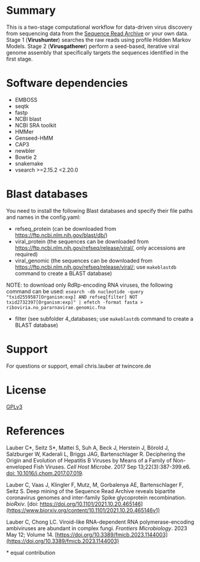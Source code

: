 # Summary

This is a two-stage computational workflow for data-driven virus discovery from sequencing data from the [Sequence Read Archive](https://www.ncbi.nlm.nih.gov/sra) or your own data. Stage 1 (**Virushunter**) searches the raw reads using profile Hidden Markov Models. Stage 2 (**Virusgatherer**) perform a seed-based, iterative viral genome assembly that specifically targets the sequences identified in the first stage.

# Software dependencies

 * EMBOSS
 * seqtk
 * fastp
 * NCBI blast
 * NCBI SRA toolkit
 * HMMer
 * Genseed-HMM
 * CAP3
 * newbler
 * Bowtie 2
 * snakemake
 * vsearch >=2.15.2 <2.20.0

# Blast databases

You need to install the following Blast databases and specify their file paths and names in the config.yaml:
 * refseq_protein (can be downloaded from https://ftp.ncbi.nlm.nih.gov/blast/db/)
 * viral_protein (the sequences can be downloaded from https://ftp.ncbi.nlm.nih.gov/refseq/release/viral/, only accessions are required)
 * viral_genomic (the sequences can be downloaded from https://ftp.ncbi.nlm.nih.gov/refseq/release/viral/; use `makeblastdb` command to create a BLAST database)

NOTE: to download only RdRp-encoding RNA viruses, the following command can be used: `esearch -db nucleotide -query "txid2559587[Organism:exp] AND refseq[filter] NOT txid2732397[Organism:exp]" | efetch -format fasta > riboviria.no_pararnavirae.genomic.fna`

 * filter (see subfolder 4_databases; use `makeblastdb` command to create a BLAST database)

# Support

For questions or support, email chris.lauber *at* twincore.de

# License

[GPLv3](https://www.gnu.org/licenses/gpl-3.0.en.html)

# References

Lauber C*, Seitz S*, Mattei S, Suh A, Beck J, Herstein J, Börold J, Salzburger W, Kaderali L, Briggs JAG, Bartenschlager R. Deciphering the Origin and Evolution of Hepatitis B Viruses by Means of a Family of Non-enveloped Fish Viruses. *Cell Host Microbe*. 2017 Sep 13;22(3):387-399.e6. [doi: 10.1016/j.chom.2017.07.019](https://pubmed.ncbi.nlm.nih.gov/28867387/).

Lauber C, Vaas J, Klingler F, Mutz, M, Gorbalenya AE, Bartenschlager F, Seitz S. Deep mining of the Sequence Read Archive reveals bipartite coronavirus genomes and inter-family Spike glycoprotein recombination. *bioRxiv*. [doi: https://doi.org/10.1101/2021.10.20.465146](https://www.biorxiv.org/content/10.1101/2021.10.20.465146v1) 

Lauber C, Chong LC. Viroid-like RNA-dependent RNA polymerase-encoding ambiviruses are abundant in complex fungi. *Frontiers Microbiology*. 2023 May 12; Volume 14. [https://doi.org/10.3389/fmicb.2023.1144003](https://doi.org/10.3389/fmicb.2023.1144003)

\* equal contribution
